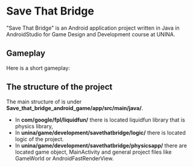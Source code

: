 # Save That Bridge

"Save That Bridge" is an Android application project written in Java in AndroidStudio for Game
Design and Development course at UNINA.

## Gameplay

Here is a short gameplay:

## The structure of the project

The main structure of is under **Save_that_bridge_android_game/app/src/main/java/**.

- In **com/google/fpl/liquidfun/** there is located liquidfun library that is physics library,
- In **unina/game/development/savethatbridge/logic/** there is located logic of the project.
- In **unina/game/development/savethatbridge/physicsapp/** there are located game object,
  MainActivity and general project files like GameWorld or AndroidFastRenderView.
